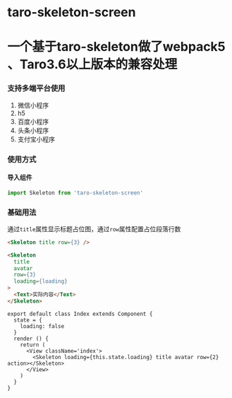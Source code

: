 <!--
 * @Author: kime
 * @Date: 2023-09-18 15:44:33
 * @LastEditors: kime
 * @LastEditTime: 2023-09-24 18:52:17
 * @Description: 
-->
# taro-skeleton-screen
# 一个基于taro-skeleton做了webpack5 、Taro3.6以上版本的兼容处理

### 支持多端平台使用 
1. 微信小程序
2. h5
3. 百度小程序
4. 头条小程序
5. 支付宝小程序


### 使用方式

#### 导入组件
``` javascript
import Skeleton from 'taro-skeleton-screen'
```

### 基础用法

通过`title`属性显示标题占位图，通过`row`属性配置占位段落行数

``` html
<Skeleton title row={3} />
```

``` html
<Skeleton
  title
  avatar
  row={3}
  loading={loading}
>
  <Text>实际内容</Text>
</Skeleton>
```


```tsx
export default class Index extends Component {
  state = {
    loading: false
  }
  render () {
    return (
      <View className='index'>
        <Skeleton loading={this.state.loading} title avatar row={2} action></Skeleton>
      </View>
    )
  }
}
```

